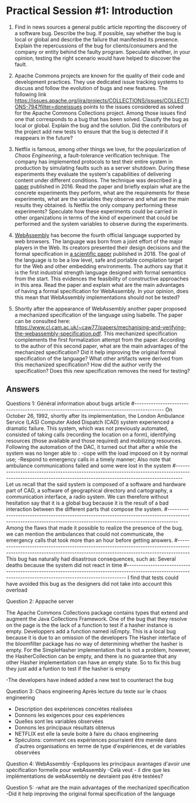 # Practical Session #1: Introduction

1. Find in news sources a general public article reporting the discovery of a software bug. Describe the bug. If possible, say whether the bug is local or global and describe the failure that manifested its presence. Explain the repercussions of the bug for clients/consumers and the company or entity behind the faulty program. Speculate whether, in your opinion, testing the right scenario would have helped to discover the fault.

2. Apache Commons projects are known for the quality of their code and development practices. They use dedicated issue tracking systems to discuss and follow the evolution of bugs and new features. The following link https://issues.apache.org/jira/projects/COLLECTIONS/issues/COLLECTIONS-794?filter=doneissues points to the issues considered as solved for the Apache Commons Collections project. Among those issues find one that corresponds to a bug that has been solved. Classify the bug as local or global. Explain the bug and the solution. Did the contributors of the project add new tests to ensure that the bug is detected if it reappears in the future?

3. Netflix is famous, among other things we love, for the popularization of *Chaos Engineering*, a fault-tolerance verification technique. The company has implemented protocols to test their entire system in production by simulating faults such as a server shutdown. During these experiments they evaluate the system's capabilities of delivering content under different conditions. The technique was described in [a paper](https://arxiv.org/ftp/arxiv/papers/1702/1702.05843.pdf) published in 2016. Read the paper and briefly explain what are the concrete experiments they perform, what are the requirements for these experiments, what are the variables they observe and what are the main results they obtained. Is Netflix the only company performing these experiments? Speculate how these experiments could be carried in other organizations in terms of the kind of experiment that could be performed and the system variables to observe during the experiments.

4. [WebAssembly](https://webassembly.org/) has become the fourth official language supported by web browsers. The language was born from a joint effort of the major players in the Web. Its creators presented their design decisions and the formal specification in [a scientific paper](https://people.mpi-sws.org/~rossberg/papers/Haas,%20Rossberg,%20Schuff,%20Titzer,%20Gohman,%20Wagner,%20Zakai,%20Bastien,%20Holman%20-%20Bringing%20the%20Web%20up%20to%20Speed%20with%20WebAssembly.pdf) published in 2018. The goal of the language is to be a low level, safe and portable compilation target for the Web and other embedding environments. The authors say that it is the first industrial strength language designed with formal semantics from the start. This evidences the feasibility of constructive approaches in this area. Read the paper and explain what are the main advantages of having a formal specification for WebAssembly. In your opinion, does this mean that WebAssembly implementations should not be tested? 

5.  Shortly after the appearance of WebAssembly another paper proposed a mechanized specification of the language using Isabelle. The paper can be consulted here: https://www.cl.cam.ac.uk/~caw77/papers/mechanising-and-verifying-the-webassembly-specification.pdf. This mechanized specification complements the first formalization attempt from the paper. According to the author of this second paper, what are the main advantages of the mechanized specification? Did it help improving the original formal specification of the language? What other artifacts were derived from this mechanized specification? How did the author verify the specification? Does this new specification removes the need for testing?

## Answers
Questions 1: Général information about bugs article
#------------------------------------------------------------------------------------------
   On October 26, 1992, shortly after its implementation, the London Ambulance Service (LAS) Computer Aided Dispatch (CAD) system experienced a dramatic failure. 
This system, which was not previously automated, consisted of taking calls (recording the location on a form), identifying resources (those available and those required) and mobilizing resources. 
Following the automation of the DAC, it turned out that after a while the system was no longer able to :
	-cope with the load imposed on it by normal use;
	-Respond to emergency calls in a timely manner;
Also note that ambulance communications failed and some were lost in the system
#---------------------------------------------------------------------------------------------------------------------------------------------------------------
Let us recall that the said system is composed of a software and hardware part of CAD, a software of geographical directory and cartography, a communication interface, a radio system. We can therefore without hesitation say that it is a global bug because it is the result of a bad interaction between the different parts that compose the system.
#---------------------------------------------------------------------------------------------------------------------------------------------------------------- 
Among the flaws that made it possible to realize the presence of the bug, we can mention the ambulances that could not communicate, the emergency calls that took more than an hour before getting answers.
#-----------------------------------------------------------------------------------------------------------------------------------------------------------------
This bug has naturally had disastrous consequences, such as: Several deaths because the system did not react in time
#------------------------------------------------------------------------------------------------------------------------------------------------------------
I find that tests could have avoided this bug as the designers did not take into account this overload

Question 2: Appache server

The Apache Commons Collections package contains types that extend and augment the Java Collections Framework.
One of the bug that they resolve on the page is the the lack of a function to test if a hasher instance is empty.
Developpers add a function named isEmpty. This is a local bug because it is due to an omission of the developers
The Hasher interface of the bloomfilter package has no way of determining whether the hasher is empty. For the SimpleHasher implementation that is not a problem, however, the HasherCollection can be empty, and there is no guarantee that any other Hasher implementation can have an empty state. So to fix  this bug they just add a funtion to test if the hasher is empty

 -The developers have indeed added a new test to counteract the bug
 
Question 3: Chaos engineering
Après lecture du texte sur le chaos engineering
- Description des expériences concrètes réalisées
- Donnons les exigences pour ces expériences
- Quelles sont les variables observées
- Donnons les principaux résultats obtenus
- NETFLIX est elle la seule boite à faire du chaos engineering
- Spéculons: comment ces expériences pourraient être meniée dans d'autres organisations en terme de type d'expériences, et de variables observées

Question 4: WebAssembly
   -Expliquons les principaux avantages d'avoir une spécification formelle pour webAssembly 
   -Celà veut - il dire que les implémentations de webAssembly ne devraient pas être testées?

Question 5: 
-what are the main advantages of the mechanized specification
-Did it help improving the original formal specification of the language
